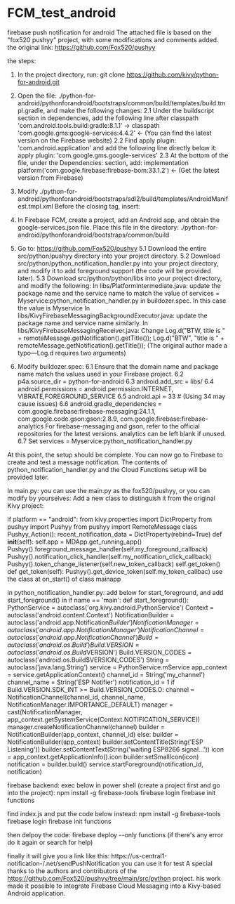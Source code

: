 # FCM_test_android
firebase push notification for android
The attached file is based on the "fox520 pushyy" project, with some modifications and comments added.
the original link: https://github.com/Fox520/pushyy

the steps:
1. In the project directory, run:
   git clone https://github.com/kivy/python-for-android.git

3. Open the file:
  ./python-for-android/pythonforandroid/bootstraps/common/build/templates/build.tmpl.gradle, and make the following changes:
  2.1 Under the buildscript section in dependencies, add the following line after
      classpath 'com.android.tools.build:gradle:8.1.1' ->
      classpath 'com.google.gms:google-services:4.4.2' ← (You can find the latest version on the Firebase website)
  2.2 Find apply plugin: 'com.android.application' and add the following line directly below it:
      apply plugin: 'com.google.gms.google-services'
  2.3 At the bottom of the file, under the Dependencies: section, add:
      implementation platform('com.google.firebase:firebase-bom:33.1.2') ← (Get the latest version from Firebase)

4. Modify ./python-for-android/pythonforandroid/bootstraps/sdl2/build/templates/AndroidManifest.tmpl.xml
   Before the closing </Dependencies> tag, insert:
   <service
     android:name="org.kivy.plugins.messaging.KivyFirebaseMessagingBackgroundService"
     android:permission="android.permission.BIND_JOB_SERVICE"
     android:exported="false"/>
   <service android:name="org.kivy.plugins.messaging.KivyFirebaseMessagingService"
     android:exported="false">
     <intent-filter>
       <action android:name="com.google.firebase.MESSAGING_EVENT"/>
     </intent-filter>
   </service>
     <receiver
     android:name="org.kivy.plugins.messaging.KivyFirebaseMessagingReceiver"
     android:exported="true"
     android:permission="com.google.android.c2dm.permission.SEND">
     <intent-filter>
       <action android:name="com.google.android.c2dm.intent.RECEIVE" />
     </intent-filter>
   </receiver>

4. In Firebase FCM, create a project, add an Android app, and obtain the google-services.json file.  Place this file in the directory:
   ./python-for-android/pythonforandroid/bootstraps/common/build

5. Go to: https://github.com/Fox520/pushyy
  5.1 Download the entire src/python/pushyy directory into your project directory.
  5.2 Download src/python/python_notification_handler.py into your project directory, and modify it to add foreground support (the code will be provided later).
  5.3 Download src/python/python/libs into your project directory, and modify the following:
      In libs/PlatformIntermediate.java: update the package name and the service name to match the value of services = Myservice:python_notification_handler.py in 
      buildozer.spec. In this case the value is Myservice
      In libs/KivyFirebaseMessagingBackgroundExecutor.java: update the package name and service name similarly.
      In libs/KivyFirebaseMessagingReceiver.java:
      Change
        Log.d("BTW, title is " + remoteMessage.getNotification().getTitle());
        Log.d("BTW", "title is " + remoteMessage.getNotification().getTitle());
        (The original author made a typo—Log.d requires two arguments)

6. Modify buildozer.spec:
   6.1 Ensure that the domain name and package name match the values used in your Firebase project.
   6.2 p4a.source_dir = python-for-android
   6.3 android.add_src = libs/
   6.4 android.permissions = android.permission.INTERNET,   VIBRATE,FOREGROUND_SERVICE
   6.5 android.api = 33  # (Using 34 may cause issues)
   6.6 android.gradle_dependencies = com.google.firebase:firebase-messaging:24.1.1, com.google.code.gson:gson:2.8.9, com.google.firebase:firebase-analytics
       For firebase-messaging and gson, refer to the official repositories for the latest versions.
       analytics can be left blank if unused.
   6.7 Set services = Myservice:python_notification_handler.py

At this point, the setup should be complete. You can now go to Firebase to create and test a message notification.
The contents of python_notification_handler.py and the Cloud Functions setup will be provided later.

In main.py:
you can use the main.py as the fox520/pushyy, or you can modify by yourselves:
Add a new class to distinguish it from the original Kivy project:

if platform == "android":
    from kivy.properties import DictProperty
    from pushyy import Pushyy
    from pushyy import RemoteMessage
    class Pushyy_Action():
        recent_notification_data = DictProperty(rebind=True)
        def __init__(self):
            self.app = MDApp.get_running_app()
            Pushyy().foreground_message_handler(self.my_foreground_callback)
            Pushyy().notification_click_handler(self.my_notification_click_callback)
            Pushyy().token_change_listener(self.new_token_callback)
            self.get_token()
        def get_token(self):
            Pushyy().get_device_token(self.my_token_callbac)
use the class at on_start() of class mainapp

in python_notification_handler.py:
add below for start_foreground, and add  start_foreground() in if name == 'main':
def start_foreground():
    PythonService = autoclass('org.kivy.android.PythonService')
    Context = autoclass('android.content.Context')
    NotificationBuilder = autoclass('android.app.Notification$Builder')
    NotificationManager = autoclass('android.app.NotificationManager')
    NotificationChannel = autoclass('android.app.NotificationChannel')
    Build = autoclass('android.os.Build') 
    Build.VERSION = autoclass('android.os.Build$VERSION')
    Build.VERSION_CODES = autoclass('android.os.Build$VERSION_CODES')
    String = autoclass('java.lang.String')
    service = PythonService.mService
    app_context = service.getApplicationContext()
    channel_id = String('my_channel')
    channel_name = String('ESP Notifier')
    notification_id = 1
    if Build.VERSION.SDK_INT >= Build.VERSION_CODES.O:
        channel = NotificationChannel(channel_id, channel_name, NotificationManager.IMPORTANCE_DEFAULT)
        manager = cast(NotificationManager, app_context.getSystemService(Context.NOTIFICATION_SERVICE))
        manager.createNotificationChannel(channel)
        builder = NotificationBuilder(app_context, channel_id)
    else:
        builder = NotificationBuilder(app_context)
    builder.setContentTitle(String('ESP Listening'))
    builder.setContentText(String('waiting ESP8266 signal...'))
    icon = app_context.getApplicationInfo().icon
    builder.setSmallIcon(icon)
    notification = builder.build()
    service.startForeground(notification_id, notification)


firebase backend:
exec below in power shell (create a project first and go into the project):
npm install -g firebase-tools
firebase login
firebase init functions

find  index.js and put the code below instead:
npm install -g firebase-tools
firebase login
firebase init functions

then delpoy the code:
firebase deploy --only functions  (if there's any error do it again or search for help)

finally it will give you a link like this:
https://us-central1-notification-/<project namd>.net/sendPushNotification
you can use it for test
A special thanks to the authors and contributors of the https://github.com/Fox520/pushyy/tree/main/src/python project.
his work made it possible to integrate Firebase Cloud Messaging into a Kivy-based Android application.
